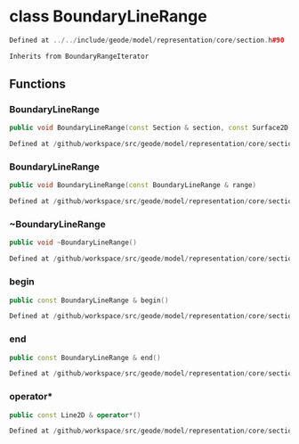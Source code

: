 # class BoundaryLineRange

```cpp
Defined at ../../include/geode/model/representation/core/section.h#90
```

```cpp
Inherits from BoundaryRangeIterator
```



## Functions

### BoundaryLineRange

```cpp
public void BoundaryLineRange(const Section & section, const Surface2D & surface)
```

```cpp
Defined at /github/workspace/src/geode/model/representation/core/section.cpp#125
```

### BoundaryLineRange

```cpp
public void BoundaryLineRange(const BoundaryLineRange & range)
```

```cpp
Defined at /github/workspace/src/geode/model/representation/core/section.cpp#132
```

### ~BoundaryLineRange

```cpp
public void ~BoundaryLineRange()
```

```cpp
Defined at /github/workspace/src/geode/model/representation/core/section.cpp#139
```

### begin

```cpp
public const BoundaryLineRange & begin()
```

```cpp
Defined at /github/workspace/src/geode/model/representation/core/section.cpp#141
```

### end

```cpp
public const BoundaryLineRange & end()
```

```cpp
Defined at /github/workspace/src/geode/model/representation/core/section.cpp#146
```

### operator*

```cpp
public const Line2D & operator*()
```

```cpp
Defined at /github/workspace/src/geode/model/representation/core/section.cpp#151
```



